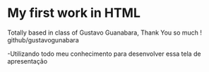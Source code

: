 # My first work in HTML
Totally based in class of Gustavo Guanabara, Thank You so much ! github/gustavogunabara

<p> -Utilizando todo meu conhecimento para desenvolver essa tela de apresentação </p>


